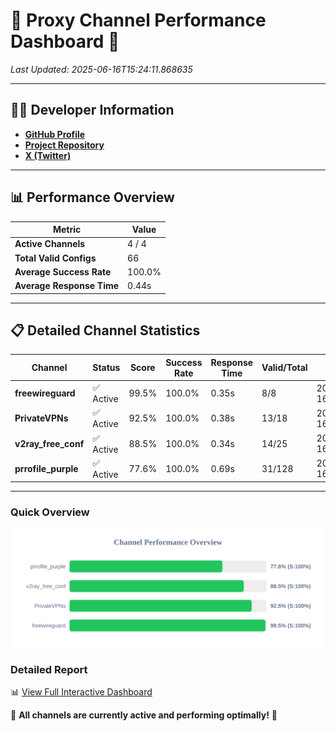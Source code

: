 # 🌟 Proxy Channel Performance Dashboard 🌟

_Last Updated: 2025-06-16T15:24:11.868635_

---

## 👩‍💻 Developer Information

- **[GitHub Profile](https://github.com/4n0nymou3)**  
- **[Project Repository](https://github.com/4n0nymou3/multi-proxy-config-fetcher)**  
- **[X (Twitter)](https://x.com/4n0nymou3)**  

---

## 📊 Performance Overview

| Metric                | Value       |
|-----------------------|-------------|
| **Active Channels**   | 4 / 4       |
| **Total Valid Configs** | 66          |
| **Average Success Rate** | 100.0%      |
| **Average Response Time** | 0.44s       |

---

## 📋 Detailed Channel Statistics

| Channel          | Status     | Score  | Success Rate | Response Time | Valid/Total | Last Success               |
|------------------|------------|--------|--------------|---------------|-------------|----------------------------|
| **freewireguard**  | ✅ Active  | 99.5%  | 100.0% | 0.35s         | 8/8       | 2025-06-16T15:24:11.866897 |
| **PrivateVPNs**  | ✅ Active  | 92.5%  | 100.0% | 0.38s         | 13/18       | 2025-06-16T15:24:11.491766 |
| **v2ray_free_conf**  | ✅ Active  | 88.5%  | 100.0% | 0.34s         | 14/25       | 2025-06-16T15:24:11.077193 |
| **prrofile_purple**  | ✅ Active  | 77.6%  | 100.0% | 0.69s         | 31/128       | 2025-06-16T15:24:10.641813 |

---

### Quick Overview
<div align="center">
  <a href="https://raw.githubusercontent.com/nullluser/NullRepo/refs/heads/main/assets/channel_stats_chart.svg">
    <img src="https://raw.githubusercontent.com/nullluser/NullRepo/refs/heads/main/assets/channel_stats_chart.svg" alt="Source Performance Statistics" width="800">
  </a>
</div>

### Detailed Report
📊 [View Full Interactive Dashboard](https://htmlpreview.github.io/?https://github.com/nullluser/NullRepo/blob/main/assets/performance_report.html)

🎉 **All channels are currently active and performing optimally!** 🎉
